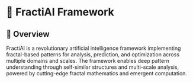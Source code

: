 # 🌟 FractiAI Framework

## 🎯 Overview
FractiAI is a revolutionary artificial intelligence framework implementing fractal-based patterns for analysis, prediction, and optimization across multiple domains and scales. The framework enables deep pattern understanding through self-similar structures and multi-scale analysis, powered by cutting-edge fractal mathematics and emergent computation.
